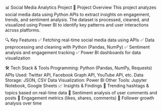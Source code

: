 📊 Social Media Analytics Project
📌 Project Overview
This project analyzes social media data using Python APIs to extract insights on engagement, trends, and sentiment analysis. The dataset is processed, cleaned, and visualized using Power BI to identify key patterns and user interactions across platforms.

🔍 Key Features
✅ Fetching real-time social media data using APIs
✅ Data preprocessing and cleaning with Python (Pandas, NumPy)
✅ Sentiment analysis and engagement tracking
✅ Power BI dashboards for data visualization

🛠️ Tech Stack & Tools
Programming: Python (Pandas, NumPy, Requests)
APIs Used: Twitter API, Facebook Graph API, YouTube API, etc.
Data Storage: JSON, CSV
Data Visualization: Power BI
Other Tools: Jupyter Notebook, Google Sheets
📈 Insights & Findings
📌 Trending hashtags & topics based on real-time data
📌 Sentiment analysis of user comments and posts
📌 Engagement metrics (likes, shares, comments)
📌 Follower growth analysis over time
